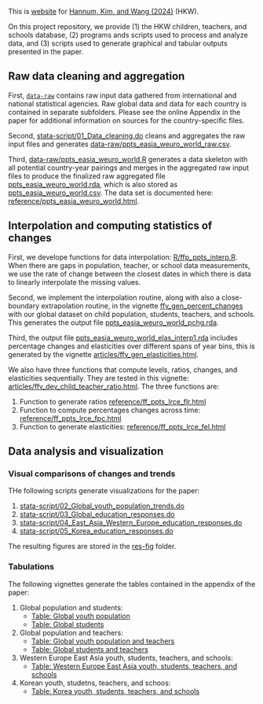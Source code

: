 This is [website](https://fanwangecon.github.io/PrjCompPPTS/) for [Hannum, Kim, and Wang (2024)](https://jeonghyeok-kim.github.io/assets/GlobalChildrenTeachersSchools_HannumKimWang.pdf) (HKW).

On this project repository, we provide (1) the HKW children, teachers, and schools database, (2) programs ands scripts used to process and analyze data, and (3) scripts used to generate graphical and tabular outputs presented in the paper.

## Raw data cleaning and aggregation

First, [`data-raw`](https://github.com/FanWangEcon/PrjCompPPTS/tree/master/data-raw) contains raw input data gathered from international and national statistical agencies. Raw global data and data for each country is contained in separate subfolders. Please see the online Appendix in the paper for additional information on sources for the country-specific files.

Second, [stata-script/01_Data_cleaning.do](https://github.com/FanWangEcon/PrjCompPPTS/blob/master/stata-script/01_Data_cleaning.do) cleans and aggregates the raw input files and generates [data-raw/ppts_easia_weuro_world_raw.csv](https://github.com/FanWangEcon/PrjCompPPTS/blob/master/data-raw/ppts_easia_weuro_world_raw.csv).

Third, [data-raw/ppts_easia_weuro_world.R](https://github.com/FanWangEcon/PrjCompPPTS/blob/master/data-raw/ppts_easia_weuro_world.R) generates a data skeleton with all potential country-year pairings and merges in the aggregated raw input files to produce the finalized raw aggregated file [ppts_easia_weuro_world.rda](https://github.com/FanWangEcon/PrjCompPPTS/blob/master/data/ppts_easia_weuro_world.rda), which is also stored as [ppts_easia_weuro_world.csv](https://github.com/FanWangEcon/PrjCompPPTS/blob/master/data/ppts_easia_weuro_world.csv). The data set is documented here: [reference/ppts_easia_weuro_world.html](https://fanwangecon.github.io/PrjCompPPTS/reference/ppts_easia_weuro_world.html).

## Interpolation and computing statistics of changes

First, we develope functions for data interpolation: [R/ffp_ppts_interp.R](https://fanwangecon.github.io/PrjCompPPTS/reference/ff_ppts_interp_linear.html). When there are gaps in population, teacher, or school data measurements, we use the rate of change between the closest dates in which there is data to linearly interpolate the missing values.

Second, we implement the interpolation routine, along with also a close-boundary extrapolation routine, in the vignette [ffv_gen_percent_changes](https://fanwangecon.github.io/PrjCompPPTS/articles/ffv_gen_percent_changes.html) with our global dataset on child population, students, teachers, and schools. This generates the output file [ppts_easia_weuro_world_pchg.rda](https://github.com/FanWangEcon/PrjCompPPTS/blob/master/data/ppts_easia_weuro_world_pchg.rda).

Third, the output file [ppts_easia_weuro_world_elas_interp1.rda](https://github.com/FanWangEcon/PrjCompPPTS/blob/master/data/ppts_easia_weuro_world_elas_interp1.rda) includes percentage changes and elasticities over different spans of year bins, this is generated by the vignette [articles/ffv_gen_elasticities.html](https://fanwangecon.github.io/PrjCompPPTS/articles/ffv_gen_elasticities.html).

We also have three functions that compute levels, ratios, changes, and elasticities sequentially. They are tested in this vignette: [articles/ffv_dev_child_teacher_ratio.html](https://fanwangecon.github.io/PrjCompPPTS/articles/ffv_dev_child_teacher_ratio.html). The three functions are:

1. Function to generate ratios [reference/ff_ppts_lrce_flr.html](https://fanwangecon.github.io/PrjCompPPTS/reference/ff_ppts_lrce_flr.html)
2. Function to compute percentages changes across time: [reference/ff_ppts_lrce_fpc.html](https://fanwangecon.github.io/PrjCompPPTS/reference/ff_ppts_lrce_fpc.html)
3. Function to generate elasticities: [reference/ff_ppts_lrce_fel.html](https://fanwangecon.github.io/PrjCompPPTS/reference/ff_ppts_lrce_fel.html)


## Data analysis and visualization

### Visual comparisons of changes and trends

THe following scripts generate visualizations for the paper:

1. [stata-script/02_Global_youth_population_trends.do](https://github.com/FanWangEcon/PrjCompPPTS/blob/master/stata-script/02_Global_youth_population_trends.do)
2. [stata-script/03_Global_education_responses.do](https://github.com/FanWangEcon/PrjCompPPTS/blob/master/stata-script/03_Global_education_responses.do)
3. [stata-script/04_East_Asia_Western_Europe_education_responses.do](https://github.com/FanWangEcon/PrjCompPPTS/blob/master/stata-script/04_East_Asia_Western_Europe_education_responses.do)
4. [stata-script/05_Korea_education_responses.do](https://github.com/FanWangEcon/PrjCompPPTS/blob/master/stata-script/05_Korea_education_responses.do)

The resulting figures are stored in the [res-fig](https://github.com/FanWangEcon/PrjCompPPTS/tree/master/res-fig) folder.

### Tabulations

The following vignettes generate the tables contained in the appendix of the paper:

1. Global population and students:
   - [Table: Global youth population](https://fanwangecon.github.io/PrjCompPPTS/articles/ffv_tab_global_pop.html)
   - [Table: Global students](https://fanwangecon.github.io/PrjCompPPTS/articles/ffv_tab_global_students.html)
2. Global population and teachers:
   - [Table: Global youth population and teachers](https://fanwangecon.github.io/PrjCompPPTS/articles/ffv_tab_global_pop_teachers.html)
   - [Table: Global students and teachers](https://fanwangecon.github.io/PrjCompPPTS/articles/ffv_tab_global_students_teachers.html)
3. Western Europe East Asia youth, students, teachers, and schools:
   - [Table: Western Europe East Asia youth, students, teachers, and schools](https://fanwangecon.github.io/PrjCompPPTS/articles/ffv_tab_weea_pop_teachers_schools.html)
4. Korean youth, studetns, teachers, and schoos:
   - [Table: Korea youth, students, teachers, and schools](https://fanwangecon.github.io/PrjCompPPTS/articles/ffv_tab_korea_pop_teachers_schools.html)